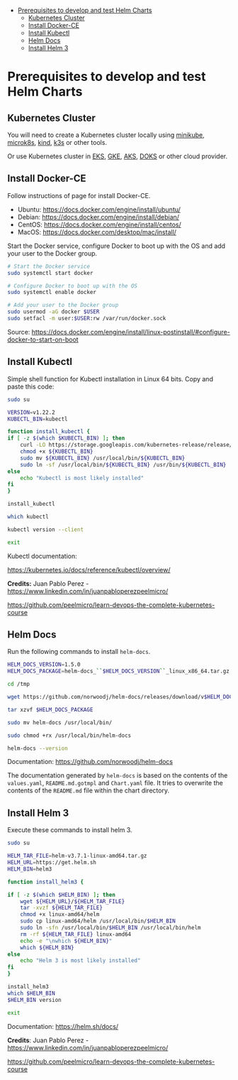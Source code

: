 <!-- TOC -->

- [Prerequisites to develop and test Helm Charts](#prerequisites-to-develop-and-test-helm-charts)
  - [Kubernetes Cluster](#kubernetes-cluster)
  - [Install Docker-CE](#install-docker-ce)
  - [Install Kubectl](#install-kubectl)
  - [Helm Docs](#helm-docs)
  - [Install Helm 3](#install-helm-3)

<!-- TOC -->

# Prerequisites to develop and test Helm Charts

## Kubernetes Cluster

You will need to create a Kubernetes cluster locally using [minikube](https://kubernetes.io/docs/tasks/tools/install-minikube), [microk8s](https://microk8s.io), [kind](https://kind.sigs.k8s.io), [k3s](https://k3s.io) or other tools.

Or use Kubernetes cluster in [EKS](https://aws.amazon.com/eks), [GKE](https://cloud.google.com/kubernetes-engine), [AKS](https://docs.microsoft.com/en-us/azure/aks), [DOKS](https://www.digitalocean.com/products/kubernetes) or other cloud provider.

## Install Docker-CE

Follow instructions of page for install Docker-CE.

* Ubuntu: https://docs.docker.com/engine/install/ubuntu/
* Debian: https://docs.docker.com/engine/install/debian/
* CentOS: https://docs.docker.com/engine/install/centos/
* MacOS: https://docs.docker.com/desktop/mac/install/

Start the Docker service, configure Docker to boot up with the OS and add your user to the Docker group.

```bash
# Start the Docker service
sudo systemctl start docker

# Configure Docker to boot up with the OS
sudo systemctl enable docker

# Add your user to the Docker group
sudo usermod -aG docker $USER
sudo setfacl -m user:$USER:rw /var/run/docker.sock
```

Source: https://docs.docker.com/engine/install/linux-postinstall/#configure-docker-to-start-on-boot

## Install Kubectl

Simple shell function for Kubectl installation in Linux 64 bits. Copy and paste this code:

```bash
sudo su

VERSION=v1.22.2
KUBECTL_BIN=kubectl

function install_kubectl {
if [ -z $(which $KUBECTL_BIN) ]; then
    curl -LO https://storage.googleapis.com/kubernetes-release/release/$VERSION/bin/linux/amd64/$KUBECTL_BIN
    chmod +x ${KUBECTL_BIN}
    sudo mv ${KUBECTL_BIN} /usr/local/bin/${KUBECTL_BIN}
    sudo ln -sf /usr/local/bin/${KUBECTL_BIN} /usr/bin/${KUBECTL_BIN}
else
    echo "Kubectl is most likely installed"
fi
}

install_kubectl

which kubectl

kubectl version --client

exit
```

Kubectl documentation:

https://kubernetes.io/docs/reference/kubectl/overview/

**Credits:** Juan Pablo Perez - https://www.linkedin.com/in/juanpabloperezpeelmicro/ 

https://github.com/peelmicro/learn-devops-the-complete-kubernetes-course

## Helm Docs

Run the following commands to install ``helm-docs``.

```bash
HELM_DOCS_VERSION=1.5.0
HELM_DOCS_PACKAGE=helm-docs_``$HELM_DOCS_VERSION``_linux_x86_64.tar.gz

cd /tmp

wget https://github.com/norwoodj/helm-docs/releases/download/v$HELM_DOCS_VERSION/$HELM_DOCS_PACKAGE

tar xzvf $HELM_DOCS_PACKAGE

sudo mv helm-docs /usr/local/bin/

sudo chmod +rx /usr/local/bin/helm-docs

helm-docs --version
```

Documentation: https://github.com/norwoodj/helm-docs 

The documentation generated by ``helm-docs`` is based on the contents of the ``values.yaml``, ``README.md.gotmpl`` and ``Chart.yaml`` file. It tries to overwrite the contents of the ``README.md`` file within the chart directory.

## Install Helm 3

Execute these commands to install helm 3.

```bash
sudo su

HELM_TAR_FILE=helm-v3.7.1-linux-amd64.tar.gz
HELM_URL=https://get.helm.sh
HELM_BIN=helm3

function install_helm3 {

if [ -z $(which $HELM_BIN) ]; then
    wget ${HELM_URL}/${HELM_TAR_FILE}
    tar -xvzf ${HELM_TAR_FILE}
    chmod +x linux-amd64/helm
    sudo cp linux-amd64/helm /usr/local/bin/$HELM_BIN
    sudo ln -sfn /usr/local/bin/$HELM_BIN /usr/local/bin/helm
    rm -rf ${HELM_TAR_FILE} linux-amd64
    echo -e "\nwhich ${HELM_BIN}"
    which ${HELM_BIN}
else
    echo "Helm 3 is most likely installed"
fi
}

install_helm3
which $HELM_BIN
$HELM_BIN version

exit
```

Documentation: https://helm.sh/docs/

**Credits**: Juan Pablo Perez - https://www.linkedin.com/in/juanpabloperezpeelmicro/ 

https://github.com/peelmicro/learn-devops-the-complete-kubernetes-course
